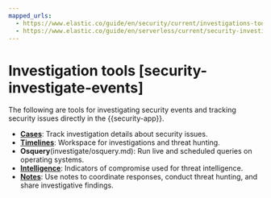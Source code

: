 ```yaml
---
mapped_urls:
  - https://www.elastic.co/guide/en/security/current/investigations-tools.html
  - https://www.elastic.co/guide/en/serverless/current/security-investigate-events.html
---
```


# Investigation tools [security-investigate-events]

The following are tools for investigating security events and tracking security issues directly in the {{security-app}}.

* [**Cases**](investigate/cases.md): Track investigation details about security issues.
* [**Timelines**](investigate/timeline.md): Workspace for investigations and threat hunting.
* **Osquery**(investigate/osquery.md): Run live and scheduled queries on operating systems.
* [**Intelligence**](../../troubleshoot/security/indicators-of-compromise.md): Indicators of compromise used for threat intelligence.
* [**Notes**](investigate/notes.md): Use notes to coordinate responses, conduct threat hunting, and share investigative findings.
